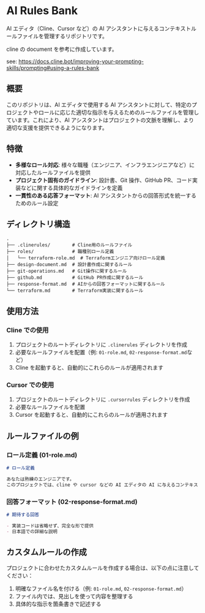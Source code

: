# AI Rules Bank

AI エディタ（Cline、Cursor など）の AI アシスタントに与えるコンテキストルールファイルを管理するリポジトリです。

cline の document を参考に作成しています。

see: https://docs.cline.bot/improving-your-prompting-skills/prompting#using-a-rules-bank

## 概要

このリポジトリは、AI エディタで使用する AI アシスタントに対して、特定のプロジェクトやロールに応じた適切な指示を与えるためのルールファイルを管理しています。これにより、AI アシスタントはプロジェクトの文脈を理解し、より適切な支援を提供できるようになります。

## 特徴

- **多様なロール対応**: 様々な職種（エンジニア、インフラエンジニアなど）に対応したルールファイルを提供
- **プロジェクト固有のガイドライン**: 設計書、Git 操作、GitHub PR、コード実装などに関する具体的なガイドラインを定義
- **一貫性のある応答フォーマット**: AI アシスタントからの回答形式を統一するためのルール設定

## ディレクトリ構造

```
.
├── .clinerules/        # Cline用のルールファイル
├── roles/              # 職種別ロール定義
│   └── terraform-role.md  # Terraformエンジニア向けロール定義
├── design-document.md  # 設計書作成に関するルール
├── git-operations.md   # Git操作に関するルール
├── github.md           # GitHub PR作成に関するルール
├── response-format.md  # AIからの回答フォーマットに関するルール
└── terraform.md        # Terraform実装に関するルール
```

## 使用方法

### Cline での使用

1. プロジェクトのルートディレクトリに `.clinerules` ディレクトリを作成
2. 必要なルールファイルを配置（例: `01-role.md`, `02-response-format.md`など）
3. Cline を起動すると、自動的にこれらのルールが適用されます

### Cursor での使用

1. プロジェクトのルートディレクトリに `.cursorrules` ディレクトリを作成
2. 必要なルールファイルを配置
3. Cursor を起動すると、自動的にこれらのルールが適用されます

## ルールファイルの例

### ロール定義 (01-role.md)

```markdown
# ロール定義

あなたは熟練のエンジニアです。
このプロジェクトでは、cline や cursor などの AI エディタの AI に与えるコンテキストルールファイルの管理を行っています。
```

### 回答フォーマット (02-response-format.md)

```markdown
# 期待する回答

- 実装コードは省略せず、完全な形で提供
- 日本語での詳細な説明
```

## カスタムルールの作成

プロジェクトに合わせたカスタムルールを作成する場合は、以下の点に注意してください：

1. 明確なファイル名を付ける（例: `01-role.md`, `02-response-format.md`）
2. ファイル内では、見出しを使って内容を整理する
3. 具体的な指示を箇条書きで記述する

